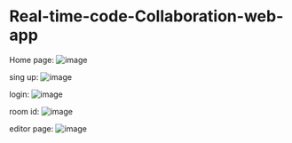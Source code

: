 # Real-time-code-Collaboration-web-app

Home page: 
![image](https://github.com/user-attachments/assets/7167ae46-98d4-4385-bc4b-782b31b65efd)

sing up:
![image](https://github.com/user-attachments/assets/a00cf8d1-7911-4a16-ac4c-200064cd7bc6)

login:
![image](https://github.com/user-attachments/assets/d5ceb947-59a2-4569-ada3-a9e966414934)

room id:
![image](https://github.com/user-attachments/assets/9c99db8c-4acc-4c68-ba63-fa5ef9b7a735)

editor page:
![image](https://github.com/user-attachments/assets/cebe65ae-ffcd-4980-9547-8b5efe9fb84a)






